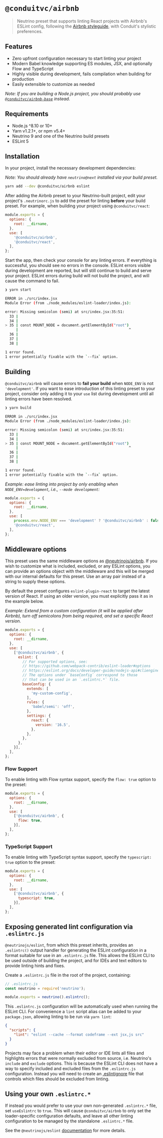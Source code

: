 # `@conduitvc/airbnb`

> Neutrino preset that supports linting React projects with Airbnb's ESLint
config, following the [Airbnb styleguide](https://github.com/airbnb/javascript),
with Conduit's stylistic preferences.

## Features

- Zero upfront configuration necessary to start linting your project
- Modern Babel knowledge supporting ES modules, JSX, and optionally Flow and TypeScript
- Highly visible during development, fails compilation when building for production
- Easily extensible to customize as needed

_Note: If you are building a Node.js project, you should probably use 
[`@conduitvc/airbnb-base`](https://www.npmjs.com/package/@conduitvc/airbnb-base)
instead._

## Requirements

- Node.js ^8.10 or 10+
- Yarn v1.2.1+, or npm v5.4+
- Neutrino 9 and one of the Neutrino build presets
- ESLint 5

## Installation

In your project, install the necessary development dependencies:

_Note: You should already have `neutrino@next` installed via your build preset._

```sh
yarn add --dev @conduitvc/airbnb eslint
```

After adding the Airbnb preset to your Neutrino-built project, edit your
project's `.neutrinorc.js` to add the preset for linting **before** your build
preset. For example, when building your project using `@conduitvc/react`:

```js
module.exports = {
  options: {
    root: __dirname,
  },
  use: [
    '@conduitvc/airbnb',
    '@conduitvc/react',
  ],
};
```

Start the app, then check your console for any linting errors. If everything is
successful, you should see no errors in the console. ESLint errors visible
during development are reported, but will still continue to build and serve your
project. ESLint errors during build will not build the project, and will cause
the command to fail.

```bash
❯ yarn start

ERROR in ./src/index.jsx
Module Error (from ./node_modules/eslint-loader/index.js):

error: Missing semicolon (semi) at src/index.jsx:35:51:
  33 |
  34 |
> 35 | const MOUNT_NODE = document.getElementById("root")
     |                                                   ^
  36 |
  37 |
  38 |

1 error found.
1 error potentially fixable with the `--fix` option.
```

## Building

`@conduitvc/airbnb` will cause errors to **fail your build** when `NODE_ENV` is
not `'development'`. If you want to ease introduction of this linting preset to
your project, consider only adding it to your `use` list during development
until all linting errors have been resolved.

```bash
❯ yarn build

ERROR in ./src/index.jsx
Module Error (from ./node_modules/eslint-loader/index.js):

error: Missing semicolon (semi) at src/index.jsx:35:51:
  33 |
  34 |
> 35 | const MOUNT_NODE = document.getElementById("root")
     |                                                   ^
  36 |
  37 |
  38 |

1 error found.
1 error potentially fixable with the `--fix` option.
```

_Example: ease linting into project by only enabling when
`NODE_ENV=development`, i.e., `--mode development`:_

```js
module.exports = {
  options: {
    root: __dirname,
  },
  use: [
    process.env.NODE_ENV === 'development' ? '@conduitvc/airbnb' : false,
    '@conduitvc/react',
  ],
};
```

## Middleware options

This preset uses the same middleware options as
[@neutrinojs/airbnb](https://neutrinojs.org/packages/eslint/#usage). If you wish
to customize what is included, excluded, or any ESLint options, you can provide
an options object with the middleware and this will be merged with our internal
defaults for this preset. Use an array pair instead of a string to supply these
options.

By default the preset configures `eslint-plugin-react` to target the latest
version of React. If using an older version, you must explicitly pass it as in
the example below.

_Example: Extend from a custom configuration (it will be applied after Airbnb),
turn off semicolons from being required, and set a specific React version._

```js
module.exports = {
  options: {
    root: __dirname,
  },
  use: [
    ['@conduitvc/airbnb', {
      eslint: {
        // For supported options, see:
        // https://github.com/webpack-contrib/eslint-loader#options
        // https://eslint.org/docs/developer-guide/nodejs-api#cliengine
        // The options under `baseConfig` correspond to those
        // that can be used in an `.eslintrc.*` file.
        baseConfig: {
          extends: [
            'my-custom-config',
          ],
          rules: {
            'babel/semi': 'off',
          },
          settings: {
            react: {
              version: '16.5',
            },
          },
        },
      },
    }],
  ],
};
```

### Flow Support

To enable linting with Flow syntax support, specify the `flow: true` option to
the preset:

```js
module.exports = {
  options: {
    root: __dirname,
  },
  use: [
    ['@conduitvc/airbnb', {
      flow: true,
    }],
  ],
};
```

### TypeScript Support

To enable linting with TypeScript syntax support, specify the `typescript: true`
option to the preset:

```js
module.exports = {
  options: {
    root: __dirname,
  },
  use: [
    ['@conduitvc/airbnb', {
      typescript: true,
    }],
  ],
};
```

## Exposing generated lint configuration via `.eslintrc.js`

`@neutrinojs/eslint`, from which this preset inherits, provides an `.eslintrc()`
output handler for generating the ESLint configuration in a format suitable for
use in an `.eslintrc.js` file. This allows the ESLint CLI to be used outside of
building the project, and for IDEs and text editors to provide linting
hints and fixes.

Create a `.eslintrc.js` file in the root of the project, containing:

```js
// .eslintrc.js
const neutrino = require('neutrino');

module.exports = neutrino().eslintrc();
```

This `.eslintrc.js` configuration will be automatically used when running the
ESLint CLI. For convenience a `lint` script alias can be added to your
`package.json`, allowing linting to be run via `yarn lint`:

```json
{
  "scripts": {
    "lint": "eslint --cache --format codeframe --ext jsx,js src"
  }
}
```

Projects may face a problem when their editor or IDE lints all files and
highlights errors that were normally excluded from source, i.e. Neutrino's
`include` and `exclude` options. This is because the ESLint CLI does not have a
way to specify included and excluded files from the `.eslintrc.js`
configuration. Instead you will need to create an
[.eslintignore](https://eslint.org/docs/user-guide/configuring#ignoring-files-and-directories)
file that controls which files should be excluded from linting.

## Using your own `.eslintrc.*`

If instead you would prefer to use your own non-generated `.eslintrc.*` file,
set `useEslintrc` to `true`. This will cause `@conduitvc/airbnb` to only set the
loader-specific configuration defaults, and leave all other linting
configuration to be managed by the standalone `.eslintrc.*` file.

See the `@neutrinojs/eslint`
[documentation](https://neutrinojs.org/packages/eslint/#using-your-own-eslintrc)
for more details.
